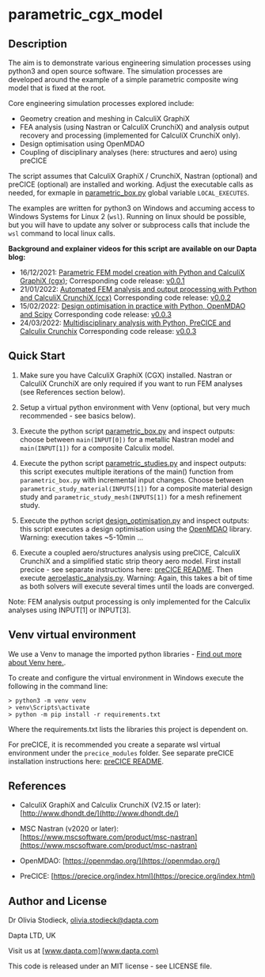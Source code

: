 # parametric_cgx_model

## Description

The aim is to demonstrate various engineering simulation processes using python3 and open source software. The simulation processes are developed around the example of a simple parametric composite wing model that is fixed at the root.

Core engineering simulation processes explored include:

* Geometry creation and meshing in CalculiX GraphiX
* FEA analysis (using Nastran or CalculiX CrunchiX) and analysis output recovery and processing (implemented for CalculiX CrunchiX only).
* Design optimisation using OpenMDAO
* Coupling of disciplinary analyses (here: structures and aero) using preCICE  

The script assumes that CalculiX GraphiX / CrunchiX, Nastran (optional) and preCICE (optional) are installed and working.
Adjust the executable calls as needed, for exmaple in [parametric_box.py](./parametric_box.py) global variable `LOCAL_EXECUTES`.

The examples are written for python3 on Windows and accuming access to Windows Systems for Linux 2 (`wsl`). Running on linux should be possible, but you will have to update any solver or subprocess calls that include the `wsl` command to local linux calls.

**Background and explainer videos for this script are available on our Dapta blog:**

* 16/12/2021: [Parametric FEM model creation with Python and CalculiX GraphiX (cgx)](https://www.dapta.com/parametric-fem-model-creation-with-python-and-calculix-graphix-cgx/);
Corresponding code release: [v0.0.1](https://github.com/daptablade/parametric_cgx_model/releases/tag/v0.0.1)
* 21/01/2022: [Automated FEM analysis and output processing with Python and CalculiX CrunchiX (ccx)](https://www.dapta.com/automated-fem-analysis-and-output-processing-with-python-and-calculix-crunchix-ccx/) Corresponding code release: [v0.0.2](https://github.com/daptablade/parametric_cgx_model/releases/tag/v0.0.2)
* 15/02/2022: [Design optimisation in practice with Python, OpenMDAO and Scipy](https://www.dapta.com/design-optimisation-in-practice-with-python-openmdao-and-scipy/)
Corresponding code release: [v0.0.3](https://github.com/daptablade/parametric_cgx_model/releases/tag/v0.0.3)
* 24/03/2022: [Multidisciplinary analysis with Python, PreCICE and Calculix Crunchix](https://www.dapta.com/multidisciplinary-analysis-with-python-precice-and-calculix-crunchix/) 
Corresponding code release: [v0.0.3](https://github.com/daptablade/parametric_cgx_model/releases/tag/v0.0.4)

## Quick Start

1. Make sure you have CalculiX GraphiX (CGX) installed. Nastran or CalculiX CrunchiX are only required if you want to run FEM analyses (see References section below).

3. Setup a virtual python environment with Venv (optional, but very much recommended - see basics below).

4. Execute the python script [parametric_box.py](./parametric_box.py) and inspect outputs: choose between `main(INPUT[0])` for a metallic Nastran model and `main(INPUT[1])` for a composite Calculix model.

5. Execute the python script [parametric_studies.py](./parametric_studies.py) and inspect outputs: this script executes multiple iterations of the main() function from `parametric_box.py` with incremental input changes.
Choose between `parametric_study_material(INPUTS[1])` for a composite material design study and `parametric_study_mesh(INPUTS[1])` for a mesh refinement study.

6. Execute the python script [design_optimisation.py](./design_optimisation.py) and inspect outputs:
this script executes a design optimisation using the [OpenMDAO](https://openmdao.org/) library. Warning: execution takes ~5-10min ...

7. Execute a coupled aero/structures analysis using preCICE, CalculiX CrunchiX and a simplified static strip theory aero model. First install precice - see separate instructions here: [preCICE README](./precice_modules/README.md). Then execute [aeroelastic_analysis.py](./aeroelastic_analysis.py). Warning: Again, this takes a bit of time as both solvers will execute several times until the loads are converged.

Note: FEM analysis output processing is only implemented for the Calculix analyses using INPUT[1] or INPUT[3].

## Venv virtual environment

We use a Venv to manage the imported python libraries - [Find out more about Venv here.](https://packaging.python.org/en/latest/guides/installing-using-pip-and-virtual-environments/#creating-a-virtual-environment).

To create and configure the virtual environment in Windows execute the following in the command line:

```
> python3 -m venv venv
> venv\Scripts\activate
> python -m pip install -r requirements.txt
```

Where the requirements.txt lists the libraries this project is dependent on.

For preCICE, it is recommended you create a separate wsl virtual environment under the `precice_modules` folder. See separate preCICE installation instructions here: [preCICE README](./precice_modules/README.md).

## References

* CalculiX GraphiX and Calculix CrunchiX (V2.15 or later): [http://www.dhondt.de/](http://www.dhondt.de/)

* MSC Nastran (v2020 or later): [https://www.mscsoftware.com/product/msc-nastran](https://www.mscsoftware.com/product/msc-nastran)

* OpenMDAO: [https://openmdao.org/](https://openmdao.org/)

* PreCICE: [https://precice.org/index.html](https://precice.org/index.html)

## Author and License

Dr Olivia Stodieck, olivia.stodieck@dapta.com

Dapta LTD, UK

Visit us at [www.dapta.com](www.dapta.com)

This code is released under an MIT license - see LICENSE file.
